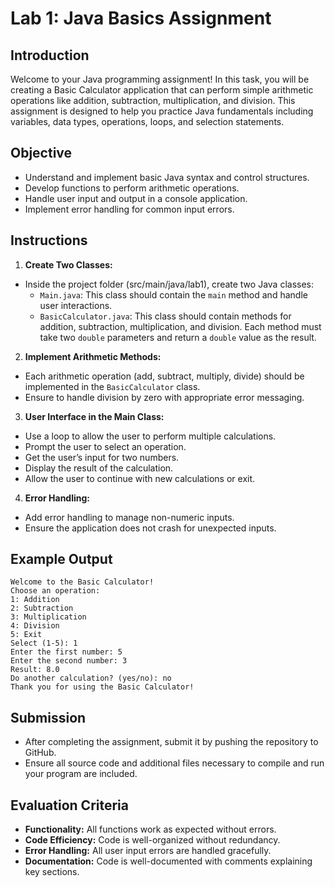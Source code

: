 # Lab 1: Java Basics Assignment

## Introduction
Welcome to your Java programming assignment! In this task, you will be creating a Basic Calculator application that can perform simple arithmetic operations like addition, subtraction, multiplication, and division. This assignment is designed to help you practice Java fundamentals including variables, data types, operations, loops, and selection statements.

## Objective
- Understand and implement basic Java syntax and control structures.
- Develop functions to perform arithmetic operations.
- Handle user input and output in a console application.
- Implement error handling for common input errors.

## Instructions
1. **Create Two Classes:**
- Inside the project folder (src/main/java/lab1), create two Java classes:
  - `Main.java`: This class should contain the `main` method and handle user interactions.
  - `BasicCalculator.java`: This class should contain methods for addition, subtraction, multiplication, and division. Each method must take two `double` parameters and return a `double` value as the result.

2. **Implement Arithmetic Methods:**
  - Each arithmetic operation (add, subtract, multiply, divide) should be implemented in the `BasicCalculator` class.
  - Ensure to handle division by zero with appropriate error messaging.

3. **User Interface in the Main Class:**
  - Use a loop to allow the user to perform multiple calculations.
  - Prompt the user to select an operation.
  - Get the user’s input for two numbers.
  - Display the result of the calculation.
  - Allow the user to continue with new calculations or exit.

4. **Error Handling:**
  - Add error handling to manage non-numeric inputs.
  - Ensure the application does not crash for unexpected inputs.

## Example Output
```
Welcome to the Basic Calculator!
Choose an operation:
1: Addition
2: Subtraction
3: Multiplication
4: Division
5: Exit
Select (1-5): 1
Enter the first number: 5
Enter the second number: 3
Result: 8.0
Do another calculation? (yes/no): no
Thank you for using the Basic Calculator!
```

## Submission
- After completing the assignment, submit it by pushing the repository to GitHub.
- Ensure all source code and additional files necessary to compile and run your program are included.

## Evaluation Criteria
- **Functionality:** All functions work as expected without errors.
- **Code Efficiency:** Code is well-organized without redundancy.
- **Error Handling:** All user input errors are handled gracefully.
- **Documentation:** Code is well-documented with comments explaining key sections.